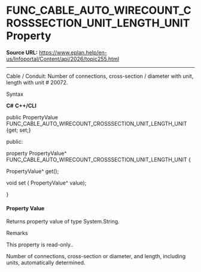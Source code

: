 # FUNC_CABLE_AUTO_WIRECOUNT_CROSSSECTION_UNIT_LENGTH_UNIT Property

**Source URL:** https://www.eplan.help/en-us/Infoportal/Content/api/2026/topic255.html

---

Cable / Conduit: Number of connections, cross-section / diameter with unit, length with unit # 20072.

Syntax

**C#**
**C++/CLI**


public PropertyValue FUNC_CABLE_AUTO_WIRECOUNT_CROSSSECTION_UNIT_LENGTH_UNIT {get; set;}

public:

property PropertyValue^ FUNC_CABLE_AUTO_WIRECOUNT_CROSSSECTION_UNIT_LENGTH_UNIT {

   PropertyValue^ get();

   void set (    PropertyValue^ value);

}


#### Property Value

Returns property value of type System.String.

Remarks

This property is read-only..

Number of connections, cross-section or diameter, and length, including units, automatically determined.
